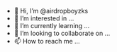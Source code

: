 - 👋 Hi, I’m @airdropboyzks
- 👀 I’m interested in ...
- 🌱 I’m currently learning ...
- 💞️ I’m looking to collaborate on ...
- 📫 How to reach me ...

<!---
airdropboyzks/airdropboyzks is a ✨ special ✨ repository because its `README.md` (this file) appears on your GitHub profile.
You can click the Preview link to take a look at your changes.
--->
